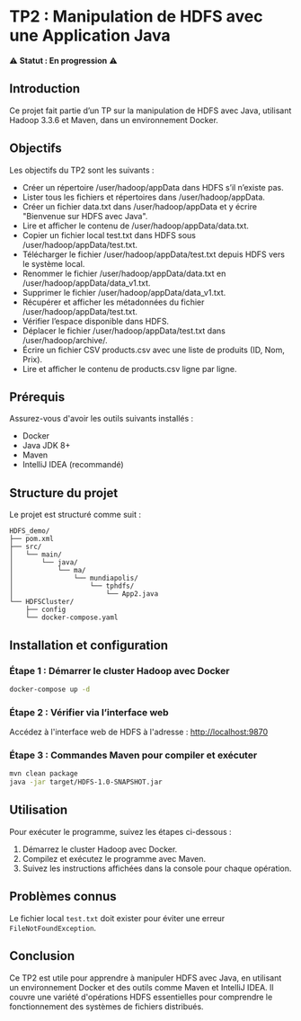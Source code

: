 # TP2 : Manipulation de HDFS avec une Application Java

⚠️ **Statut : En progression** ⚠️

## Introduction

Ce projet fait partie d’un TP sur la manipulation de HDFS avec Java, utilisant Hadoop 3.3.6 et Maven, dans un environnement Docker.

## Objectifs

Les objectifs du TP2 sont les suivants :
- Créer un répertoire /user/hadoop/appData dans HDFS s’il n’existe pas.
- Lister tous les fichiers et répertoires dans /user/hadoop/appData.
- Créer un fichier data.txt dans /user/hadoop/appData et y écrire "Bienvenue sur HDFS avec Java".
- Lire et afficher le contenu de /user/hadoop/appData/data.txt.
- Copier un fichier local test.txt dans HDFS sous /user/hadoop/appData/test.txt.
- Télécharger le fichier /user/hadoop/appData/test.txt depuis HDFS vers le système local.
- Renommer le fichier /user/hadoop/appData/data.txt en /user/hadoop/appData/data_v1.txt.
- Supprimer le fichier /user/hadoop/appData/data_v1.txt.
- Récupérer et afficher les métadonnées du fichier /user/hadoop/appData/test.txt.
- Vérifier l’espace disponible dans HDFS.
- Déplacer le fichier /user/hadoop/appData/test.txt dans /user/hadoop/archive/.
- Écrire un fichier CSV products.csv avec une liste de produits (ID, Nom, Prix).
- Lire et afficher le contenu de products.csv ligne par ligne.

## Prérequis

Assurez-vous d'avoir les outils suivants installés :
- Docker
- Java JDK 8+
- Maven
- IntelliJ IDEA (recommandé)

## Structure du projet

Le projet est structuré comme suit :
```
HDFS_demo/
├── pom.xml
├── src/
│   └── main/
│       └── java/
│           └── ma/
│               └── mundiapolis/
│                   └── tphdfs/
│                       └── App2.java
└── HDFSCluster/
    ├── config
    └── docker-compose.yaml
```

## Installation et configuration

### Étape 1 : Démarrer le cluster Hadoop avec Docker

```bash
docker-compose up -d
```

### Étape 2 : Vérifier via l’interface web

Accédez à l'interface web de HDFS à l'adresse : [http://localhost:9870](http://localhost:9870)

### Étape 3 : Commandes Maven pour compiler et exécuter

```bash
mvn clean package
java -jar target/HDFS-1.0-SNAPSHOT.jar
```

## Utilisation

Pour exécuter le programme, suivez les étapes ci-dessous :
1. Démarrez le cluster Hadoop avec Docker.
2. Compilez et exécutez le programme avec Maven.
3. Suivez les instructions affichées dans la console pour chaque opération.


## Problèmes connus

Le fichier local `test.txt` doit exister pour éviter une erreur `FileNotFoundException`.

## Conclusion

Ce TP2 est utile pour apprendre à manipuler HDFS avec Java, en utilisant un environnement Docker et des outils comme Maven et IntelliJ IDEA. Il couvre une variété d'opérations HDFS essentielles pour comprendre le fonctionnement des systèmes de fichiers distribués.
